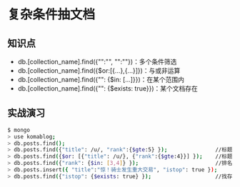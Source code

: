 复杂条件抽文档
=============

## 知识点
- db.[collection_name].find({"":"", "":""})：多个条件筛选
- db.[collection_name].find({$or:[{...},{...}]})：与或非运算
- db.[collection_name].find({"": {$in: [...]}})：在某个范围内
- db.[collection_name].find({"": {$exists: true}})：某个文档存在



## 实战演习
```bash
$ mongo
> use komablog;
> db.posts.find();
> db.posts.find({"title": /u/, "rank":{$gte:5} });               //标题带u且排名大于等于5
> db.posts.find({$or: [{"title": /u/}, {"rank":{$gte:4}}] });    //标题带u或排名大于等于4
> db.posts.find({"rank": {$in: [3,4]} });                        //排名在3到4之间
> db.posts.insert({ "title":"惊！骑士发生重大交易", "istop": true });
> db.posts.find({"istop": {$exists: true} });                    //找存在istop字段的文档
```